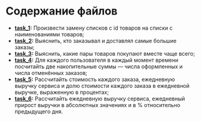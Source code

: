 # Содержание файлов

- **[task_1](https://github.com/bdi2503/SQL_Cases/blob/main/Task_Online_grocery_store/case/task_1.md/ "Ссылка на проект"):**
  Произвести замену списков с id товаров на списки с наименованиями товаров;
- **[task_2](https://github.com/bdi2503/SQL_Cases/blob/main/Task_Online_grocery_store/case/task_2.md/ "Ссылка на проект"):**
  Выяснить, кто заказывал и доставлял самые большие заказы;
- **[task_3](https://github.com/bdi2503/SQL_Cases/blob/main/Task_Online_grocery_store/case/task_3.md/ "Ссылка на проект"):**
  Выяснить, какие пары товаров покупают вместе чаще всего;
- **[task_4](https://github.com/bdi2503/SQL_Cases/blob/main/Task_Online_grocery_store/case/task_4.md/ "Ссылка на проект"):**
  Для каждого пользователя в каждый момент времени посчитайть две накопительные суммы — числа оформленных и числа отменённых заказов;
- **[task_5](https://github.com/bdi2503/SQL_Cases/blob/main/Task_Online_grocery_store/case/task_5.md/ "Ссылка на проект"):**
  Рассчитайть стоимость каждого заказа, ежедневную выручку сервиса и долю стоимости каждого заказа в ежедневной выручке, выраженную в процентах;
- **[task_6](https://github.com/bdi2503/SQL_Cases/blob/main/Task_Online_grocery_store/case/task_6.md/ "Ссылка на проект"):**
  Рассчитайть ежедневную выручку сервиса, ежедневный прирост выручки в абсолютных значениях и в % относительно предыдущего дня.

